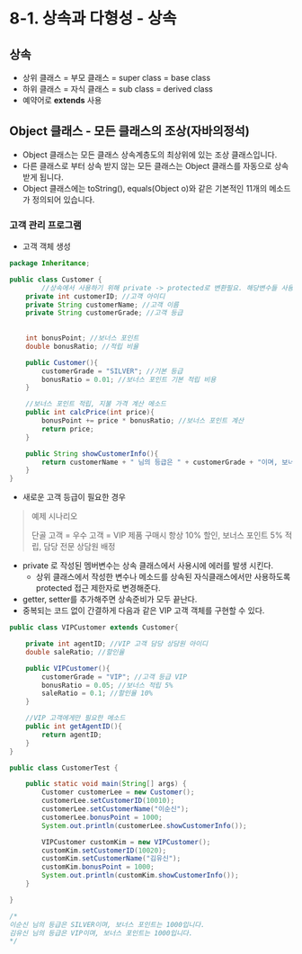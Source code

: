 # 8-1. 상속과 다형성 - 상속

## 상속

- 상위 클래스 = 부모 클래스 = super class = base class
- 하위 클래스 = 자식 클래스 = sub class = derived class
- 예약어로 **extends** 사용

## Object 클래스 - 모든 클래스의 조상(자바의정석)

- Object 클래스는 모든 클래스 상속계층도의 최상위에 있는 조상 클래스입니다.
- 다른 클래스로 부터 상속 받지 않는 모든 클래스는 Object 클래스를 자동으로 상속 받게 됩니다.
- Object 클래스에는 toString(), equals(Object o)와 같은 기본적인 11개의 메소드가 정의되어 있습니다.

### 고객 관리 프로그램

- 고객 객체 생성

```java
package Inheritance;

public class Customer {
		//상속에서 사용하기 위해 private -> protected로 변환필요. 해당변수들 사용을 위해 getter,setter추가
    private int customerID; //고객 아이디
    private String customerName; //고객 이름
    private String customerGrade; //고객 등급
  
  
    int bonusPoint; //보너스 포인트
    double bonusRatio; //적립 비율

    public Customer(){
        customerGrade = "SILVER"; //기본 등급
        bonusRatio = 0.01; //보너스 포인트 기본 적립 비용
    }

    //보너스 포인트 적립, 지불 가격 계산 메소드
    public int calcPrice(int price){
        bonusPoint += price * bonusRatio; //보너스 포인트 계산
        return price;
    }

    public String showCustomerInfo(){
        return customerName + " 님의 등급은 " + customerGrade + "이며, 보너스 포인트는 " + bonusPoint + "입니다.";
    }
}
```

- 새로운 고객 등급이 필요한 경우

> 예제 시나리오
>
> 단골 고객 = 우수 고객 = VIP
> 제품 구매시 항상 10% 할인, 보너스 포인트 5% 적립, 담당 전문 상담원 배정

- private 로 작성된 멤버변수는 상속 클래스에서 사용시에 에러를 발생 시킨다.
  - 상위 클래스에서 작성한 변수나 메소드를 상속된 자식클래스에서만 사용하도록 protected 접근 제한자로 변경해준다.
- getter, setter를 추가해주면 상속준비가 모두 끝난다.
- 중복되는 코드 없이 간결하게 다음과 같은 VIP 고객 객체를 구현할 수 있다.

```java
public class VIPCustomer extends Customer{

    private int agentID; //VIP 고객 담당 상담원 아이디
    double saleRatio; //할인율

    public VIPCustomer(){
        customerGrade = "VIP"; //고객 등급 VIP
        bonusRatio = 0.05; //보너스 적립 5%
        saleRatio = 0.1; //할인율 10%
    }

    //VIP 고객에게만 필요한 메소드
    public int getAgentID(){
        return agentID;
    }
}

public class CustomerTest {

    public static void main(String[] args) {
        Customer customerLee = new Customer();
        customerLee.setCustomerID(10010);
        customerLee.setCustomerName("이순신");
        customerLee.bonusPoint = 1000;
        System.out.println(customerLee.showCustomerInfo());

        VIPCustomer customKim = new VIPCustomer();
        customKim.setCustomerID(10020);
        customKim.setCustomerName("김유신");
        customKim.bonusPoint = 1000;
        System.out.println(customKim.showCustomerInfo());
    }

}

/*
이순신 님의 등급은 SILVER이며, 보너스 포인트는 1000입니다.
김유신 님의 등급은 VIP이며, 보너스 포인트는 1000입니다.
*/
```

